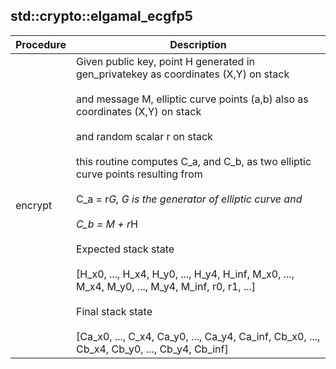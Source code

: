 
## std::crypto::elgamal_ecgfp5
| Procedure | Description |
| ----------- | ------------- |
| encrypt | Given public key, point H generated in gen_privatekey as coordinates (X,Y) on stack<br /><br />and message M, elliptic curve points (a,b) also as coordinates (X,Y) on stack<br /><br />and random scalar r on stack<br /><br />this routine computes C_a, and C_b, as two elliptic curve points resulting from<br /><br />C_a = r*G, G is the generator of elliptic curve and<br /><br />C_b = M + r*H<br /><br />Expected stack state<br /><br />[H_x0, ..., H_x4, H_y0, ..., H_y4, H_inf, M_x0, ..., M_x4, M_y0, ..., M_y4, M_inf, r0, r1, ...]<br /><br />Final stack state<br /><br />[Ca_x0, ..., C_x4, Ca_y0, ..., Ca_y4, Ca_inf, Cb_x0, ..., Cb_x4, Cb_y0, ..., Cb_y4, Cb_inf] |
